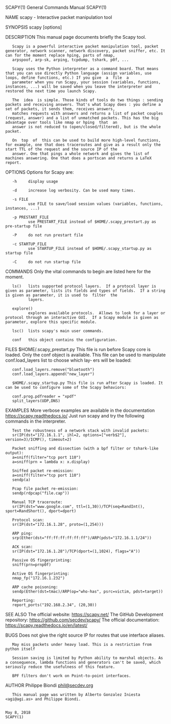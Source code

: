 SCAPY(1)                                                                            General Commands Manual                                                                            SCAPY(1)

NAME
       scapy - Interactive packet manipulation tool

SYNOPSIS
       scapy [options]

DESCRIPTION
       This manual page documents briefly the Scapy tool.

       Scapy is a powerful interactive packet manipulation tool, packet generator, network scanner, network discovery, packet sniffer, etc. It can for the moment replace hping, parts of nmap,
       arpspoof, arp-sk, arping, tcpdump, tshark, p0f, ...

       Scapy uses the Python interpreter as a command board. That means that you can use directly Python language (assign variables, use loops, define functions, etc.) If you give  a  file  a
       parameter when you run Scapy, your session (variables, functions, instances, ...) will be saved when you leave the interpreter and restored the next time you launch Scapy.

       The  idea  is simple. Those kinds of tools do two things : sending packets and receiving answers. That's what Scapy does : you define a set of packets, it sends them, receives answers,
       matches requests with answers and returns a list of packet couples (request, answer) and a list of unmatched packets. This has the big advantage over tools like nmap or hping  that  an
       answer is not reduced to (open/closed/filtered), but is the whole packet.

       On  top  of  this can be used to build more high-level functions, for example, one that does traceroutes and give as a result only the start TTL of the request and the source IP of the
       answer. One that pings a whole network and gives the list of machines answering. One that does a portscan and returns a LaTeX report.

OPTIONS
       Options for Scapy are:

       -h     display usage

       -d     increase log verbosity. Can be used many times.

       -s FILE
              use FILE to save/load session values (variables, functions, instances, ...)

       -p PRESTART_FILE
              use PRESTART_FILE instead of $HOME/.scapy_prestart.py as pre-startup file

       -P     do not run prestart file

       -c STARTUP_FILE
              use STARTUP_FILE instead of $HOME/.scapy_startup.py as startup file

       -C     do not run startup file

COMMANDS
       Only the vital commands to begin are listed here for the moment.

       ls()   lists supported protocol layers.  If a protocol layer is given as parameter, lists its fields and types of fields.  If a string is given as parameter, it is used to  filter  the
              layers.

       explore()
              explores available protocols.  Allows to look for a layer or protocol through an interactive GUI.  If a Scapy module is given as parameter, explore this specific module.

       lsc()  lists scapy's main user commands.

       conf   this object contains the configuration.

FILES
       $HOME/.scapy_prestart.py This file is run before Scapy core is loaded. Only the conf object is available. This file can be used to manipulate conf.load_layers list to choose which lay‐
       ers will be loaded:

       conf.load_layers.remove("bluetooth")
       conf.load_layers.append("new_layer")

       $HOME/.scapy_startup.py This file is run after Scapy is loaded. It can be used to configure some of the Scapy behaviors:

       conf.prog.pdfreader = "xpdf"
       split_layers(UDP,DNS)

EXAMPLES
       More verbose examples are available in the documentation https://scapy.readthedocs.io/ Just run scapy and try the following commands in the interpreter.

       Test the robustness of a network stack with invalid packets:
       sr(IP(dst="172.16.1.1", ihl=2, options=["verb$2"], version=3)/ICMP(), timeout=2)

       Packet sniffing and dissection (with a bpf filter or tshark-like output):
       a=sniff(filter="tcp port 110")
       a=sniff(prn = lambda x: x.display)

       Sniffed packet re-emission:
       a=sniff(filter="tcp port 110")
       sendp(a)

       Pcap file packet re-emission:
       sendp(rdpcap("file.cap"))

       Manual TCP traceroute:
       sr(IP(dst="www.google.com", ttl=(1,30))/TCP(seq=RandInt(), sport=RandShort(), dport=dport)

       Protocol scan:
       sr(IP(dst="172.16.1.28", proto=(1,254)))

       ARP ping:
       srp(Ether(dst="ff:ff:ff:ff:ff:ff")/ARP(pdst="172.16.1.1/24"))

       ACK scan:
       sr(IP(dst="172.16.1.28")/TCP(dport=(1,1024), flags="A"))

       Passive OS fingerprinting:
       sniff(prn=prnp0f)

       Active OS fingerprinting:
       nmap_fp("172.16.1.232")

       ARP cache poisoning:
       sendp(Ether(dst=tmac)/ARP(op="who-has", psrc=victim, pdst=target))

       Reporting:
       report_ports("192.168.2.34", (20,30))

SEE ALSO
       The official website: https://scapy.net/
       The GitHub Development repository: https://github.com/secdev/scapy/
       The official documentation: https://scapy.readthedocs.io/en/latest/

BUGS
       Does not give the right source IP for routes that use interface aliases.

       May miss packets under heavy load. This is a restriction from python itself

       Session saving is limited by Python ability to marshal objects. As a consequence, lambda functions and generators can't be saved, which seriously reduce the usefulness of this feature.

       BPF filters don't work on Point-to-point interfaces.

AUTHOR
       Philippe Biondi <phil@secdev.org>

       This manual page was written by Alberto Gonzalez Iniesta <agi@agi.as> and Philippe Biondi.

                                                                                          May 8, 2018                                                                                  SCAPY(1)
